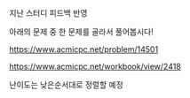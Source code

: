지난 스터디 피드백 반영

아래의 문제 중 한 문제를 골라서 풀어봅시다!

https://www.acmicpc.net/problem/14501

https://www.acmicpc.net/workbook/view/2418

난이도는 낮은순서대로 정렬할 예정
